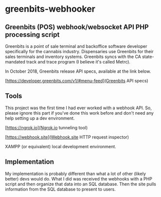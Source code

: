# greenbits-webhooker
Greenbits (POS) webhook/websocket API PHP processing script
---
Greenbits is a point of sale terminal and backoffice software developer specifically for the cannabis industry. Dispensaries use Greenbits for their sales terminals and inventory systems. Greenbits syncs with the CA state-mandated track and trace program (I believe it's called Metrc). 

In October 2018, Greenbits release API specs, available at the link below.

[https://developer.greenbits.com/v1/#menu-feed](Greenbits API specs)

## Tools
This project was the first time I had ever worked with a webhook API. So, please ignore this part if you've done this work before and don't need any help setting up a dev environment. 

[https://ngrok.io](Ngrok.io tunneling tool)

[https://webhook.site](Webhook.site HTTP request inspector)

XAMPP (or equivalent) local development environment.

## Implementation
My implementation is probably different than what a lot of other (likely better) devs would do. What I did was received the webhooks with a PHP script and then organize that data into an SQL database. Then the site pulls information from the SQL database to present to users.


